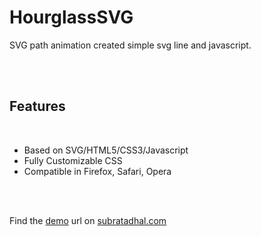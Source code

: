 <h1>HourglassSVG</h1>
<p>SVG path animation created simple svg line and javascript.</p>
</br>
</br>
<h2>Features</h2><br />
<ul class="feature">
            <li>Based on SVG/HTML5/CSS3/Javascript</li>
            <li>Fully Customizable CSS</li>
            <li>Compatible in Firefox, Safari, Opera</li>
        </ul>
<br />
<br />
<p> Find the <a href="http://subratadhal.com/svg/hourglasssvg/" target="_blank">demo</a> url on <a href="http://subratadhal.com/" target="_blank">subratadhal.com</a></p>

